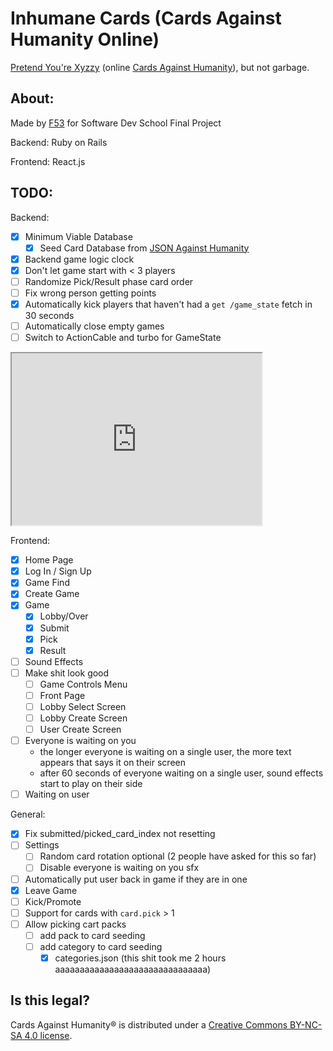 # Inhumane Cards (Cards Against Humanity Online)
[Pretend You're Xyzzy](https://pyx-1.pretendyoure.xyz/zy/) (online [Cards Against Humanity](https://www.cardsagainsthumanity.com/)), but not garbage.

## About:
Made by [F53](https://f53.dev) for Software Dev School Final Project

Backend: Ruby on Rails

Frontend: React.js

## TODO:
Backend:
- [x] Minimum Viable Database
  - [x] Seed Card Database from [JSON Against Humanity](https://crhallberg.com/cah/)
- [x] Backend game logic clock
- [x] Don't let game start with < 3 players
- [ ] Randomize Pick/Result phase card order
- [ ] Fix wrong person getting points
- [x] Automatically kick players that haven't had a `get /game_state` fetch in 30 seconds
- [ ] Automatically close empty games
- [ ] Switch to ActionCable and turbo for GameState

<iframe width="400" height="275" src='https://dbdiagram.io/embed/63506e9047094101959cbd7f'> </iframe>

Frontend:
- [x] Home Page
- [x] Log In / Sign Up
- [x] Game Find
- [x] Create Game
- [x] Game
  - [x] Lobby/Over
  - [x] Submit
  - [x] Pick
  - [x] Result
- [ ] Sound Effects
- [ ] Make shit look good
  - [ ] Game Controls Menu
  - [ ] Front Page
  - [ ] Lobby Select Screen
  - [ ] Lobby Create Screen
  - [ ] User Create Screen
- [ ] Everyone is waiting on you
  - the longer everyone is waiting on a single user, the more text appears that says it on their screen
  - after 60 seconds of everyone waiting on a single user, sound effects start to play on their side
- [ ] Waiting on user

General:
- [x] Fix submitted/picked_card_index not resetting
- [ ] Settings
  - [ ] Random card rotation optional
    (2 people have asked for this so far)
  - [ ] Disable everyone is waiting on you sfx
- [ ] Automatically put user back in game if they are in one
- [x] Leave Game
- [ ] Kick/Promote
- [ ] Support for cards with `card.pick` > 1
- [ ] Allow picking cart packs
  - [ ] add pack to card seeding
  - [ ] add category to card seeding
    - [x] categories.json (this shit took me 2 hours aaaaaaaaaaaaaaaaaaaaaaaaaaaaaaa)

## Is this legal?
Cards Against Humanity® is distributed under a [Creative Commons BY-NC-SA 4.0 license](https://creativecommons.org/licenses/by-nc-sa/4.0/legalcode).